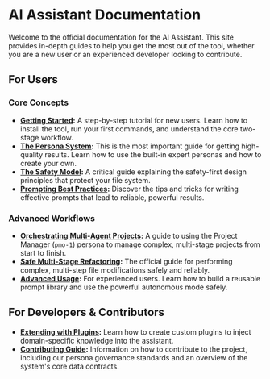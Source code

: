 # AI Assistant Documentation

Welcome to the official documentation for the AI Assistant. This site provides in-depth guides to help you get the most out of the tool, whether you are a new user or an experienced developer looking to contribute.

## For Users

### Core Concepts
-   **[Getting Started](./getting_started.md):** A step-by-step tutorial for new users. Learn how to install the tool, run your first commands, and understand the core two-stage workflow.
-   **[The Persona System](./personas.md):** This is the most important guide for getting high-quality results. Learn how to use the built-in expert personas and how to create your own.
-   **[The Safety Model](./safety_model.md):** A critical guide explaining the safety-first design principles that protect your file system.
-   **[Prompting Best Practices](./prompting_guide.md):** Discover the tips and tricks for writing effective prompts that lead to reliable, powerful results.

### Advanced Workflows
-   **[Orchestrating Multi-Agent Projects](./orchestrating_projects.md):** A guide to using the Project Manager (`pmo-1`) persona to manage complex, multi-stage projects from start to finish.
-   **[Safe Multi-Stage Refactoring](./multi_stage_refactoring.md):** The official guide for performing complex, multi-step file modifications safely and reliably.
-   **[Advanced Usage](./advanced_usage.md):** For experienced users. Learn how to build a reusable prompt library and use the powerful autonomous mode safely.

## For Developers & Contributors

-   **[Extending with Plugins](./plugins.md):** Learn how to create custom plugins to inject domain-specific knowledge into the assistant.
-   **[Contributing Guide](./contributing.md):** Information on how to contribute to the project, including our persona governance standards and an overview of the system's core data contracts.
